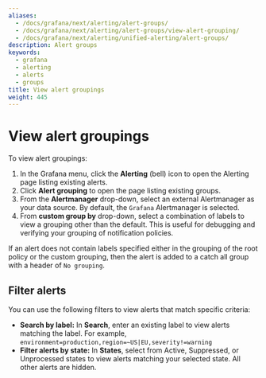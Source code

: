 ```yaml
---
aliases:
  - /docs/grafana/next/alerting/alert-groups/
  - /docs/grafana/next/alerting/alert-groups/view-alert-grouping/
  - /docs/grafana/next/alerting/unified-alerting/alert-groups/
description: Alert groups
keywords:
  - grafana
  - alerting
  - alerts
  - groups
title: View alert groupings
weight: 445
---
```


# View alert groupings

To view alert groupings:

1. In the Grafana menu, click the **Alerting** (bell) icon to open the Alerting page listing existing alerts.
1. Click **Alert grouping** to open the page listing existing groups.
1. From the **Alertmanager** drop-down, select an external Alertmanager as your data source. By default, the `Grafana` Alertmanager is selected.
1. From **custom group by** drop-down, select a combination of labels to view a grouping other than the default. This is useful for debugging and verifying your grouping of notification policies.

If an alert does not contain labels specified either in the grouping of the root policy or the custom grouping, then the alert is added to a catch all group with a header of `No grouping`.

## Filter alerts

You can use the following filters to view alerts that match specific criteria:

- **Search by label:** In **Search**, enter an existing label to view alerts matching the label. For example, `environment=production,region=~US|EU,severity!=warning`
- **Filter alerts by state:** In **States**, select from Active, Suppressed, or Unprocessed states to view alerts matching your selected state. All other alerts are hidden.
